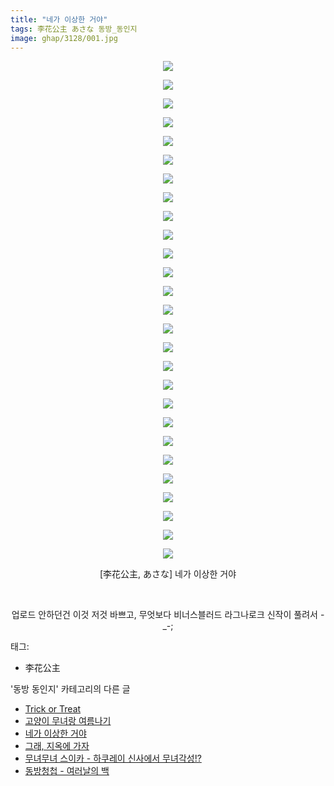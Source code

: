 ```yaml
---
title: "네가 이상한 거야"
tags: 李花公主 あさな 동방_동인지
image: ghap/3128/001.jpg
---
```

<div class="article">
<p style="text-align: center; clear: none; float: none;"><img src="{{ site.nasurl }}/ghap/3128/001.jpg"/></p>
<p style="text-align: center; clear: none; float: none;"><img src="{{ site.nasurl }}/ghap/3128/002.jpg"/></p>
<p style="text-align: center; clear: none; float: none;"><img src="{{ site.nasurl }}/ghap/3128/003.jpg"/></p>
<p style="text-align: center; clear: none; float: none;"><img src="{{ site.nasurl }}/ghap/3128/004.jpg"/></p>
<p style="text-align: center; clear: none; float: none;"><img src="{{ site.nasurl }}/ghap/3128/005.jpg"/></p>
<p style="text-align: center; clear: none; float: none;"><img src="{{ site.nasurl }}/ghap/3128/006.jpg"/></p>
<p style="text-align: center; clear: none; float: none;"><img src="{{ site.nasurl }}/ghap/3128/007.jpg"/></p>
<p style="text-align: center; clear: none; float: none;"><img src="{{ site.nasurl }}/ghap/3128/008.jpg"/></p>
<p style="text-align: center; clear: none; float: none;"><img src="{{ site.nasurl }}/ghap/3128/009.jpg"/></p>
<p style="text-align: center; clear: none; float: none;"><img src="{{ site.nasurl }}/ghap/3128/010.jpg"/></p>
<p style="text-align: center; clear: none; float: none;"><img src="{{ site.nasurl }}/ghap/3128/011.jpg"/></p>
<p style="text-align: center; clear: none; float: none;"><img src="{{ site.nasurl }}/ghap/3128/012.jpg"/></p>
<p style="text-align: center; clear: none; float: none;"><img src="{{ site.nasurl }}/ghap/3128/013.jpg"/></p>
<p style="text-align: center; clear: none; float: none;"><img src="{{ site.nasurl }}/ghap/3128/014.jpg"/></p>
<p style="text-align: center; clear: none; float: none;"><img src="{{ site.nasurl }}/ghap/3128/015.jpg"/></p>
<p style="text-align: center; clear: none; float: none;"><img src="{{ site.nasurl }}/ghap/3128/016.jpg"/></p>
<p style="text-align: center; clear: none; float: none;"><img src="{{ site.nasurl }}/ghap/3128/017.jpg"/></p>
<p style="text-align: center; clear: none; float: none;"><img src="{{ site.nasurl }}/ghap/3128/018.jpg"/></p>
<p style="text-align: center; clear: none; float: none;"><img src="{{ site.nasurl }}/ghap/3128/019.jpg"/></p>
<p style="text-align: center; clear: none; float: none;"><img src="{{ site.nasurl }}/ghap/3128/020.jpg"/></p>
<p style="text-align: center; clear: none; float: none;"><img src="{{ site.nasurl }}/ghap/3128/021.jpg"/></p>
<p style="text-align: center; clear: none; float: none;"><img src="{{ site.nasurl }}/ghap/3128/022.jpg"/></p>
<p style="text-align: center; clear: none; float: none;"><img src="{{ site.nasurl }}/ghap/3128/023.jpg"/></p>
<p style="text-align: center; clear: none; float: none;"><img src="{{ site.nasurl }}/ghap/3128/024.jpg"/></p>
<p style="text-align: center; clear: none; float: none;"><img src="{{ site.nasurl }}/ghap/3128/025.jpg"/></p>
<p style="text-align: center; clear: none; float: none;"><img src="{{ site.nasurl }}/ghap/3128/026.jpg"/></p>
<p style="text-align: center; clear: none; float: none;"><img src="{{ site.nasurl }}/ghap/3128/027.jpg"/></p>
<p style="text-align: center; clear: none; float: none;">[李花公主, あさな] 네가 이상한 거야</p>
<p style="text-align: center; clear: none; float: none;"><br/></p>
<p style="text-align: center; clear: none; float: none;">업로드 안하던건 이것 저것 바쁘고, 무엇보다 비너스블러드 라그나로크 신작이 풀려서 -_-;</p>
</div><div class="tagTrail">
<p>태그: </p>
<ul>
<li>李花公主</li>
</ul>
</div><div class="another">
<p>'동방 동인지' 카테고리의 다른 글</p>
<ul>
<li><a href="/2017-02-03-ghap_3130">Trick or Treat</a></li>
<li><a href="/2017-02-03-ghap_3129">고양이 무녀랑 여름나기</a></li>
<li><a href="/2017-02-03-ghap_3128">네가 이상한 거야</a></li>
<li><a href="/2017-01-12-ghap_3116">그래, 지옥에 가자</a></li>
<li><a href="/2017-01-12-ghap_3115">무녀무녀 스이카 - 하쿠레이 신사에서 무녀각성!?</a></li>
<li><a href="/2017-01-12-ghap_3114">동방청첩 - 여러날의 백</a></li>
</ul>
</div><div class="cb_module cb_fluid">
<div class="cb_wrt cb_profile">
</div><!-- commentList close -->
</div>